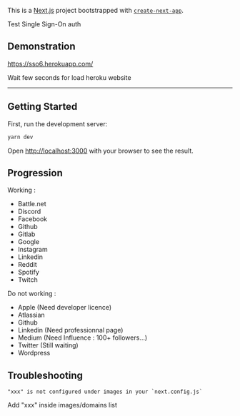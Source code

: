 This is a [Next.js](https://nextjs.org/) project bootstrapped with [`create-next-app`](https://github.com/vercel/next.js/tree/canary/packages/create-next-app).

Test Single Sign-On auth

## Demonstration

https://sso6.herokuapp.com/

Wait few seconds for load heroku website

---

## Getting Started

First, run the development server:

```bash
yarn dev
```

Open [http://localhost:3000](http://localhost:3000) with your browser to see the result.

## Progression

Working :

- Battle.net
- Discord
- Facebook
- Github
- Gitlab
- Google
- Instagram
- Linkedin
- Reddit
- Spotify
- Twitch

Do not working :

- Apple (Need developer licence)
- Atlassian
- Github
- Linkedin (Need professionnal page)
- Medium (Need Influence : 100+ followers...)
- Twitter (Still waiting)
- Wordpress

## Troubleshooting

```
"xxx" is not configured under images in your `next.config.js`
```
Add "xxx" inside images/domains list
